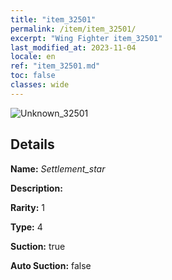 ```yaml
---
title: "item_32501"
permalink: /item/item_32501/
excerpt: "Wing Fighter item_32501"
last_modified_at: 2023-11-04
locale: en
ref: "item_32501.md"
toc: false
classes: wide
---
```



 ![Unknown_32501](/images/item/Settlement_star_p.png)



## Details

 **Name:** *Settlement_star* 

 **Description:** 

 **Rarity:** 1 

 **Type:** 4 

 **Suction:** true 

 **Auto Suction:** false 


